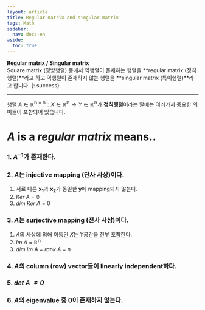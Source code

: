 ```yaml
---
layout: article
title: Regular matrix and singular matrix
tags: Math
sidebar:
  nav: docs-en
aside:
  toc: true
---
```


**Regular matrix / Singular matrix** <br>
Square matrix (정방행렬) 중에서 역행렬이 존재하는 행렬을 **regular matrix (정칙행렬)**라고 하고 역행렬이 존재하지 않는 행렬을 **singular matrix (특이행렬)**라고 합니다.
{:.success}

<!--more-->

---

행렬 $A \in \mathbb{R^{n \times n}}: X \in \mathbb{R^n} → Y \in \mathbb{R^n}$가 **정칙행렬**이라는 말에는 여러가지 중요한 의미들이 포함되어 있습니다.

# $A$ is a *regular matrix* means..
### 1. $A^{-1}$가 존재한다.

### 2. $A$는 injective mapping (단사 사상)이다.
1) 서로 다른 $\mathbf{x_1}$과 $\mathbf{x_2}$가 동일한 $\mathbf{y}$에 mapping되지 않는다. <br>
2) *Ker A* = $\mathbb{0}$ <br>
3) *dim Ker A* = $0$

### 3. $A$는 surjective mapping (전사 사상)이다.
1) $A$의 사상에 의해 이동된 $X$는 $Y$공간을 전부 포함한다. <br>
2) *Im A* = $\mathbb{R^n}$ <br>
3) *dim Im A = rank A* = $n$

### 4. $A$의 column (row) vector들이 linearly independent하다.

### 5. *det A $\neq 0$*

### 6. $A$의 eigenvalue 중 $0$이 존재하지 않는다.
